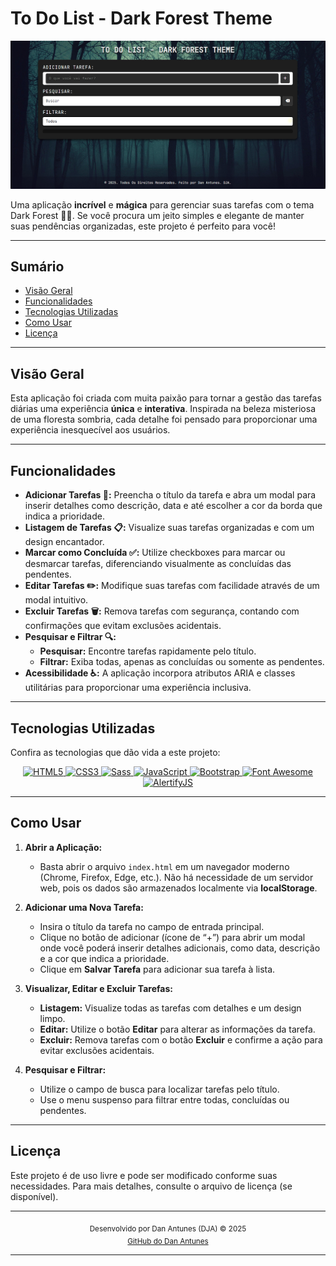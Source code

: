 # To Do List - Dark Forest Theme

<div align="center">
  <img src="./src/assets/image/screenshot.png" alt="Dark Forest Screenshot" />
</div>

Uma aplicação **incrível** e **mágica** para gerenciar suas tarefas com o tema Dark Forest 🌲🌑. Se você procura um jeito simples e elegante de manter suas pendências organizadas, este projeto é perfeito para você!

---

## Sumário

- [Visão Geral](#visão-geral)
- [Funcionalidades](#funcionalidades)
- [Tecnologias Utilizadas](#tecnologias-utilizadas)
- [Como Usar](#como-usar)
- [Licença](#licença)

---

## Visão Geral

Esta aplicação foi criada com muita paixão para tornar a gestão das tarefas diárias uma experiência **única** e **interativa**. Inspirada na beleza misteriosa de uma floresta sombria, cada detalhe foi pensado para proporcionar uma experiência inesquecível aos usuários.

---

## Funcionalidades

- **Adicionar Tarefas 📝:** Preencha o título da tarefa e abra um modal para inserir detalhes como descrição, data e até escolher a cor da borda que indica a prioridade.
- **Listagem de Tarefas 📋:** Visualize suas tarefas organizadas e com um design encantador.
- **Marcar como Concluída ✅:** Utilize checkboxes para marcar ou desmarcar tarefas, diferenciando visualmente as concluídas das pendentes.
- **Editar Tarefas ✏️:** Modifique suas tarefas com facilidade através de um modal intuitivo.
- **Excluir Tarefas 🗑️:** Remova tarefas com segurança, contando com confirmações que evitam exclusões acidentais.
- **Pesquisar e Filtrar 🔍:**
  - **Pesquisar:** Encontre tarefas rapidamente pelo título.
  - **Filtrar:** Exiba todas, apenas as concluídas ou somente as pendentes.
- **Acessibilidade ♿:** A aplicação incorpora atributos ARIA e classes utilitárias para proporcionar uma experiência inclusiva.

---

## Tecnologias Utilizadas

Confira as tecnologias que dão vida a este projeto:

<div align="center">
  <a href="https://developer.mozilla.org/pt-BR/docs/Web/HTML" target="_blank">
    <img src="https://img.shields.io/badge/HTML5-E34F26?style=for-the-badge&logo=html5&logoColor=white" alt="HTML5" />
  </a>
  <a href="https://developer.mozilla.org/pt-BR/docs/Web/CSS" target="_blank">
    <img src="https://img.shields.io/badge/CSS3-1572B6?style=for-the-badge&logo=css3&logoColor=white" alt="CSS3" />
  </a>
  <a href="https://sass-lang.com" target="_blank">
    <img src="https://img.shields.io/badge/Sass-CC6699?style=for-the-badge&logo=sass&logoColor=white" alt="Sass" />
  </a>
  <a href="https://developer.mozilla.org/pt-BR/docs/Web/JavaScript" target="_blank">
    <img src="https://img.shields.io/badge/JavaScript-F7DF1E?style=for-the-badge&logo=javascript&logoColor=black" alt="JavaScript" />
  </a>
  <a href="https://getbootstrap.com" target="_blank">
    <img src="https://img.shields.io/badge/Bootstrap-563D7C?style=for-the-badge&logo=bootstrap&logoColor=white" alt="Bootstrap" />
  </a>
  <a href="https://fontawesome.com" target="_blank">
    <img src="https://img.shields.io/badge/Font%20Awesome-528DD7?style=for-the-badge&logo=fontawesome&logoColor=white" alt="Font Awesome" />
  </a>
  <a href="https://alertifyjs.com" target="_blank">
    <img src="https://img.shields.io/badge/AlertifyJS-000000?style=for-the-badge&logo=javascript&logoColor=white" alt="AlertifyJS" />
  </a>
</div>

---

## Como Usar

1. **Abrir a Aplicação:**
   - Basta abrir o arquivo `index.html` em um navegador moderno (Chrome, Firefox, Edge, etc.). Não há necessidade de um servidor web, pois os dados são armazenados localmente via **localStorage**.

2. **Adicionar uma Nova Tarefa:**
   - Insira o título da tarefa no campo de entrada principal.
   - Clique no botão de adicionar (ícone de “+”) para abrir um modal onde você poderá inserir detalhes adicionais, como data, descrição e a cor que indica a prioridade.
   - Clique em **Salvar Tarefa** para adicionar sua tarefa à lista.

3. **Visualizar, Editar e Excluir Tarefas:**
   - **Listagem:** Visualize todas as tarefas com detalhes e um design limpo.
   - **Editar:** Utilize o botão **Editar** para alterar as informações da tarefa.
   - **Excluir:** Remova tarefas com o botão **Excluir** e confirme a ação para evitar exclusões acidentais.

4. **Pesquisar e Filtrar:**
   - Utilize o campo de busca para localizar tarefas pelo título.
   - Use o menu suspenso para filtrar entre todas, concluídas ou pendentes.

---

## Licença

Este projeto é de uso livre e pode ser modificado conforme suas necessidades. Para mais detalhes, consulte o arquivo de licença (se disponível).

---

<div align="center">
  <sub>Desenvolvido por Dan Antunes (DJA) © 2025<br>
  <a href="https://github.com/DanAntunes" target="_blank">GitHub do Dan Antunes</a></sub>
</div>

---
